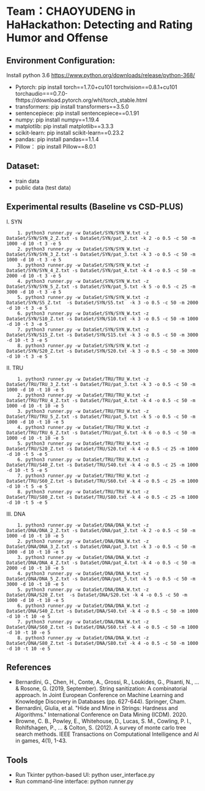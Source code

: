 # Team：CHAOYUDENG in HaHackathon: Detecting and Rating Humor and Offense


## Environment Configuration:
Install python 3.6
https://www.python.org/downloads/release/python-368/

- Pytorch: pip install torch==1.7.0+cu101 torchvision==0.8.1+cu101 torchaudio===0.7.0-fhttps://download.pytorch.org/whl/torch_stable.html
- transformers:  pip install transformers==3.5.0
- sentencepiece:  pip install sentencepiece==0.1.91
- numpy:  pip install numpy==1.19.4
- matplotlib:  pip install matplotlib==3.3.3
- scikit-learn:  pip install scikit-learn==0.23.2
- pandas:  pip install pandas==1.1.4
- Pillow： pip install Pillow==8.0.1

## Dataset:
- train data
- public data (test data)

## Experimental results (Baseline vs CSD-PLUS)

I. SYN

        1. python3 runner.py -w DataSet/SYN/SYN_W.txt -z DataSet/SYN/SYN_2_Z.txt -s DataSet/SYN/pat_2.txt -k 2 -o 0.5 -c 50 -m 1000 -d 10 -t 3 -e 5
        2. python3 runner.py -w DataSet/SYN/SYN_W.txt -z DataSet/SYN/SYN_3_Z.txt -s DataSet/SYN/pat_3.txt -k 3 -o 0.5 -c 50 -m 1000 -d 10 -t 3 -e 5
        3. python3 runner.py -w DataSet/SYN/SYN_W.txt -z DataSet/SYN/SYN_4_Z.txt -s DataSet/SYN/pat_4.txt -k 4 -o 0.5 -c 50 -m 2000 -d 10 -t 3 -e 5
        4. python3 runner.py -w DataSet/SYN/SYN_W.txt -z DataSet/SYN/SYN_5_Z.txt -s DataSet/SYN/pat_5.txt -k 5 -o 0.5 -c 25 -m 3000 -d 10 -t 3 -e 5
        5. python3 runner.py -w DataSet/SYN/SYN_W.txt -z DataSet/SYN/S5_Z.txt  -s DataSet/SYN/S5.txt  -k 3 -o 0.5 -c 50 -m 2000 -d 10 -t 3 -e 5
        6. python3 runner.py -w DataSet/SYN/SYN_W.txt -z DataSet/SYN/S10_Z.txt -s DataSet/SYN/S10.txt -k 3 -o 0.5 -c 50 -m 1000 -d 10 -t 3 -e 5
        7. python3 runner.py -w DataSet/SYN/SYN_W.txt -z DataSet/SYN/S15_Z.txt -s DataSet/SYN/S15.txt -k 3 -o 0.5 -c 50 -m 3000 -d 10 -t 3 -e 5
        8. python3 runner.py -w DataSet/SYN/SYN_W.txt -z DataSet/SYN/S20_Z.txt -s DataSet/SYN/S20.txt -k 3 -o 0.5 -c 50 -m 3000 -d 10 -t 3 -e 5
   
II. TRU


        1. python3 runner.py -w DataSet/TRU/TRU_W.txt -z DataSet/TRU/TRU_3_Z.txt -s DataSet/TRU/pat_3.txt -k 3 -o 0.5 -c 50 -m 1000 -d 10 -t 10 -e 5
        2. python3 runner.py -w DataSet/TRU/TRU_W.txt -z DataSet/TRU/TRU_4_Z.txt -s DataSet/TRU/pat_4.txt -k 4 -o 0.5 -c 50 -m 1000 -d 10 -t 10 -e 5
        3. python3 runner.py -w DataSet/TRU/TRU_W.txt -z DataSet/TRU/TRU_5_Z.txt -s DataSet/TRU/pat_5.txt -k 5 -o 0.5 -c 50 -m 1000 -d 10 -t 10 -e 5
        4. python3 runner.py -w DataSet/TRU/TRU_W.txt -z DataSet/TRU/TRU_6_Z.txt -s DataSet/TRU/pat_6.txt -k 6 -o 0.5 -c 50 -m 1000 -d 10 -t 10 -e 5
        5. python3 runner.py -w DataSet/TRU/TRU_W.txt -z DataSet/TRU/S20_Z.txt -s DataSet/TRU/S20.txt -k 4 -o 0.5 -c 25 -m 1000 -d 10 -t 5 -e 5
        6. python3 runner.py -w DataSet/TRU/TRU_W.txt -z DataSet/TRU/S40_Z.txt -s DataSet/TRU/S40.txt -k 4 -o 0.5 -c 25 -m 1000 -d 10 -t 5 -e 5
        7. python3 runner.py -w DataSet/TRU/TRU_W.txt -z DataSet/TRU/S60_Z.txt -s DataSet/TRU/S60.txt -k 4 -o 0.5 -c 25 -m 1000 -d 10 -t 5 -e 5
        8. python3 runner.py -w DataSet/TRU/TRU_W.txt -z DataSet/TRU/S80_Z.txt -s DataSet/TRU/S80.txt -k 4 -o 0.5 -c 25 -m 1000 -d 10 -t 5 -e 5

III. DNA

        1. python3 runner.py -w DataSet/DNA/DNA_W.txt -z DataSet/DNA/DNA_2_Z.txt -s DataSet/DNA/pat_2.txt -k 2 -o 0.5 -c 50 -m 1000 -d 10 -t 10 -e 5
        2. python3 runner.py -w DataSet/DNA/DNA_W.txt -z DataSet/DNA/DNA_3_Z.txt -s DataSet/DNA/pat_3.txt -k 3 -o 0.5 -c 50 -m 1000 -d 10 -t 10 -e 5
        3. python3 runner.py -w DataSet/DNA/DNA_W.txt -z DataSet/DNA/DNA_4_Z.txt -s DataSet/DNA/pat_4.txt -k 4 -o 0.5 -c 50 -m 2000 -d 10 -t 10 -e 5
        4. python3 runner.py -w DataSet/DNA/DNA_W.txt -z DataSet/DNA/DNA_5_Z.txt -s DataSet/DNA/pat_5.txt -k 5 -o 0.5 -c 50 -m 3000 -d 10 -t 10 -e 5
        5. python3 runner.py -w DataSet/DNA/DNA_W.txt -z DataSet/DNA/S20_Z.txt  -s DataSet/DNA/S20.txt -k 4 -o 0.5 -c 50 -m 1000 -d 10 -t 10 -e 5
        6. python3 runner.py -w DataSet/DNA/DNA_W.txt -z DataSet/DNA/S40_Z.txt -s DataSet/DNA/S40.txt -k 4 -o 0.5 -c 50 -m 1000 -d 10 -t 10 -e 5
        7. python3 runner.py -w DataSet/DNA/DNA_W.txt -z DataSet/DNA/S60_Z.txt -s DataSet/DNA/S60.txt -k 4 -o 0.5 -c 50 -m 1000 -d 10 -t 10 -e 5
        8. python3 runner.py -w DataSet/DNA/DNA_W.txt -z DataSet/DNA/S80_Z.txt -s DataSet/DNA/S80.txt -k 4 -o 0.5 -c 50 -m 1000 -d 10 -t 10 -e 5



## References

- Bernardini, G., Chen, H., Conte, A., Grossi, R., Loukides, G., Pisanti, N., ... & Rosone, G. (2019, September). String sanitization: A combinatorial approach. In Joint European Conference on Machine Learning and Knowledge Discovery in Databases (pp. 627-644). Springer, Cham.
- Bernardini, Giulia, et al. "Hide and Mine in Strings: Hardness and Algorithms." International Conference on Data Mining (ICDM). 2020.
- Browne, C. B., Powley, E., Whitehouse, D., Lucas, S. M., Cowling, P. I., Rohlfshagen, P., ... & Colton, S. (2012). A survey of monte carlo tree search methods. IEEE Transactions on Computational Intelligence and AI in games, 4(1), 1-43.

## Tools

- Run Tkinter python-based UI: python user_interface.py
- Run command-line interface: python runner.py <options>
